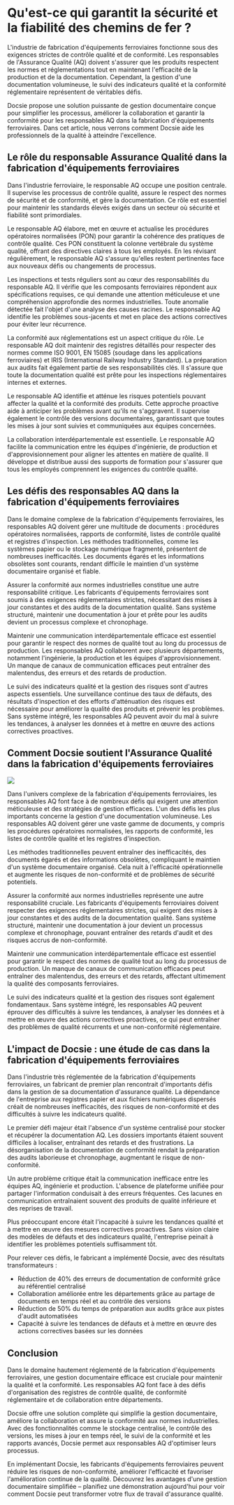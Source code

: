 # Qu'est-ce qui garantit la sécurité et la fiabilité des chemins de fer ?

L'industrie de fabrication d'équipements ferroviaires fonctionne sous des exigences strictes de contrôle qualité et de conformité. Les responsables de l'Assurance Qualité (AQ) doivent s'assurer que les produits respectent les normes et réglementations tout en maintenant l'efficacité de la production et de la documentation. Cependant, la gestion d'une documentation volumineuse, le suivi des indicateurs qualité et la conformité réglementaire représentent de véritables défis.

Docsie propose une solution puissante de gestion documentaire conçue pour simplifier les processus, améliorer la collaboration et garantir la conformité pour les responsables AQ dans la fabrication d'équipements ferroviaires. Dans cet article, nous verrons comment Docsie aide les professionnels de la qualité à atteindre l'excellence.

## Le rôle du responsable Assurance Qualité dans la fabrication d'équipements ferroviaires

Dans l'industrie ferroviaire, le responsable AQ occupe une position centrale. Il supervise les processus de contrôle qualité, assure le respect des normes de sécurité et de conformité, et gère la documentation. Ce rôle est essentiel pour maintenir les standards élevés exigés dans un secteur où sécurité et fiabilité sont primordiales.

Le responsable AQ élabore, met en œuvre et actualise les procédures opératoires normalisées (PON) pour garantir la cohérence des pratiques de contrôle qualité. Ces PON constituent la colonne vertébrale du système qualité, offrant des directives claires à tous les employés. En les révisant régulièrement, le responsable AQ s'assure qu'elles restent pertinentes face aux nouveaux défis ou changements de processus.

Les inspections et tests réguliers sont au cœur des responsabilités du responsable AQ. Il vérifie que les composants ferroviaires répondent aux spécifications requises, ce qui demande une attention méticuleuse et une compréhension approfondie des normes industrielles. Toute anomalie détectée fait l'objet d'une analyse des causes racines. Le responsable AQ identifie les problèmes sous-jacents et met en place des actions correctives pour éviter leur récurrence.

La conformité aux réglementations est un aspect critique du rôle. Le responsable AQ doit maintenir des registres détaillés pour respecter des normes comme ISO 9001, EN 15085 (soudage dans les applications ferroviaires) et IRIS (International Railway Industry Standard). La préparation aux audits fait également partie de ses responsabilités clés. Il s'assure que toute la documentation qualité est prête pour les inspections réglementaires internes et externes.

Le responsable AQ identifie et atténue les risques potentiels pouvant affecter la qualité et la conformité des produits. Cette approche proactive aide à anticiper les problèmes avant qu'ils ne s'aggravent. Il supervise également le contrôle des versions documentaires, garantissant que toutes les mises à jour sont suivies et communiquées aux équipes concernées.

La collaboration interdépartementale est essentielle. Le responsable AQ facilite la communication entre les équipes d'ingénierie, de production et d'approvisionnement pour aligner les attentes en matière de qualité. Il développe et distribue aussi des supports de formation pour s'assurer que tous les employés comprennent les exigences du contrôle qualité.

## Les défis des responsables AQ dans la fabrication d'équipements ferroviaires

Dans le domaine complexe de la fabrication d'équipements ferroviaires, les responsables AQ doivent gérer une multitude de documents : procédures opératoires normalisées, rapports de conformité, listes de contrôle qualité et registres d'inspection. Les méthodes traditionnelles, comme les systèmes papier ou le stockage numérique fragmenté, présentent de nombreuses inefficacités. Les documents égarés et les informations obsolètes sont courants, rendant difficile le maintien d'un système documentaire organisé et fiable.

Assurer la conformité aux normes industrielles constitue une autre responsabilité critique. Les fabricants d'équipements ferroviaires sont soumis à des exigences réglementaires strictes, nécessitant des mises à jour constantes et des audits de la documentation qualité. Sans système structuré, maintenir une documentation à jour et prête pour les audits devient un processus complexe et chronophage.

Maintenir une communication interdépartementale efficace est essentiel pour garantir le respect des normes de qualité tout au long du processus de production. Les responsables AQ collaborent avec plusieurs départements, notamment l'ingénierie, la production et les équipes d'approvisionnement. Un manque de canaux de communication efficaces peut entraîner des malentendus, des erreurs et des retards de production.

Le suivi des indicateurs qualité et la gestion des risques sont d'autres aspects essentiels. Une surveillance continue des taux de défauts, des résultats d'inspection et des efforts d'atténuation des risques est nécessaire pour améliorer la qualité des produits et prévenir les problèmes. Sans système intégré, les responsables AQ peuvent avoir du mal à suivre les tendances, à analyser les données et à mettre en œuvre des actions correctives proactives.

## Comment Docsie soutient l'Assurance Qualité dans la fabrication d'équipements ferroviaires

![](https://cdn.docsie.io/workspace_PxAvC1Uenuc7ad6H3/doc_wn84Jkoc6hIMTO2eE/file_t7oDeJd5R5tf3tYLb/image_ecc7c558-399a-a99e-384a-d43f69650da5.jpg)

Dans l'univers complexe de la fabrication d'équipements ferroviaires, les responsables AQ font face à de nombreux défis qui exigent une attention méticuleuse et des stratégies de gestion efficaces. L'un des défis les plus importants concerne la gestion d'une documentation volumineuse. Les responsables AQ doivent gérer une vaste gamme de documents, y compris les procédures opératoires normalisées, les rapports de conformité, les listes de contrôle qualité et les registres d'inspection. 

Les méthodes traditionnelles peuvent entraîner des inefficacités, des documents égarés et des informations obsolètes, compliquant le maintien d'un système documentaire organisé. Cela nuit à l'efficacité opérationnelle et augmente les risques de non-conformité et de problèmes de sécurité potentiels.

Assurer la conformité aux normes industrielles représente une autre responsabilité cruciale. Les fabricants d'équipements ferroviaires doivent respecter des exigences réglementaires strictes, qui exigent des mises à jour constantes et des audits de la documentation qualité. Sans système structuré, maintenir une documentation à jour devient un processus complexe et chronophage, pouvant entraîner des retards d'audit et des risques accrus de non-conformité.

Maintenir une communication interdépartementale efficace est essentiel pour garantir le respect des normes de qualité tout au long du processus de production. Un manque de canaux de communication efficaces peut entraîner des malentendus, des erreurs et des retards, affectant ultimement la qualité des composants ferroviaires.

Le suivi des indicateurs qualité et la gestion des risques sont également fondamentaux. Sans système intégré, les responsables AQ peuvent éprouver des difficultés à suivre les tendances, à analyser les données et à mettre en œuvre des actions correctives proactives, ce qui peut entraîner des problèmes de qualité récurrents et une non-conformité réglementaire.

## L'impact de Docsie : une étude de cas dans la fabrication d'équipements ferroviaires

Dans l'industrie très réglementée de la fabrication d'équipements ferroviaires, un fabricant de premier plan rencontrait d'importants défis dans la gestion de sa documentation d'assurance qualité. La dépendance de l'entreprise aux registres papier et aux fichiers numériques dispersés créait de nombreuses inefficacités, des risques de non-conformité et des difficultés à suivre les indicateurs qualité.

Le premier défi majeur était l'absence d'un système centralisé pour stocker et récupérer la documentation AQ. Les dossiers importants étaient souvent difficiles à localiser, entraînant des retards et des frustrations. La désorganisation de la documentation de conformité rendait la préparation des audits laborieuse et chronophage, augmentant le risque de non-conformité.

Un autre problème critique était la communication inefficace entre les équipes AQ, ingénierie et production. L'absence de plateforme unifiée pour partager l'information conduisait à des erreurs fréquentes. Ces lacunes en communication entraînaient souvent des produits de qualité inférieure et des reprises de travail.

Plus préoccupant encore était l'incapacité à suivre les tendances qualité et à mettre en œuvre des mesures correctives proactives. Sans vision claire des modèles de défauts et des indicateurs qualité, l'entreprise peinait à identifier les problèmes potentiels suffisamment tôt.

Pour relever ces défis, le fabricant a implémenté Docsie, avec des résultats transformateurs :

- Réduction de 40% des erreurs de documentation de conformité grâce au référentiel centralisé
- Collaboration améliorée entre les départements grâce au partage de documents en temps réel et au contrôle des versions
- Réduction de 50% du temps de préparation aux audits grâce aux pistes d'audit automatisées
- Capacité à suivre les tendances de défauts et à mettre en œuvre des actions correctives basées sur les données

## Conclusion

Dans le domaine hautement réglementé de la fabrication d'équipements ferroviaires, une gestion documentaire efficace est cruciale pour maintenir la qualité et la conformité. Les responsables AQ font face à des défis d'organisation des registres de contrôle qualité, de conformité réglementaire et de collaboration entre départements.

Docsie offre une solution complète qui simplifie la gestion documentaire, améliore la collaboration et assure la conformité aux normes industrielles. Avec des fonctionnalités comme le stockage centralisé, le contrôle des versions, les mises à jour en temps réel, le suivi de la conformité et les rapports avancés, Docsie permet aux responsables AQ d'optimiser leurs processus.

En implémentant Docsie, les fabricants d'équipements ferroviaires peuvent réduire les risques de non-conformité, améliorer l'efficacité et favoriser l'amélioration continue de la qualité. Découvrez les avantages d'une gestion documentaire simplifiée – planifiez une démonstration aujourd'hui pour voir comment Docsie peut transformer votre flux de travail d'assurance qualité.